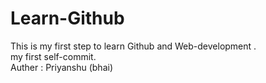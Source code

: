 # Learn-Github
This is my first step to learn Github and Web-development .
<br>
my first self-commit.
<br>
Auther : Priyanshu (bhai)
